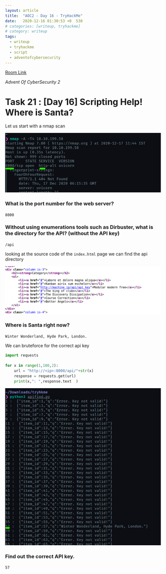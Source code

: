 ```yaml
---
layout: article
title:  "AOC2 - Day 16 - TryHackMe"
date:   2020-12-16 01:30:53 +0  530
# categories: [writeup, tryhackme]
# category: writeup
tags:
  - writeup
  - tryhackme
  - script
  - adventofcybersecurity
---
```


[Room Link](https://tryhackme.com/room/adventofcyber2)

*Advent Of CyberSecurity 2*

# Task 21 : [Day 16] Scripting Help! Where is Santa?

Let us start with a nmap scan

![/assets/images/posts/aoc216/Untitled.png](/assets/images/posts/aoc216/Untitled.png)

### What is the port number for the web server?

`8000`

### Without using enumerations tools such as Dirbuster, what is the directory for the API? (without the API key)

`/api`

looking at the source code of the `index.html` page we can find the api directory

![/assets/images/posts/aoc216/Untitled%201.png](/assets/images/posts/aoc216/Untitled%201.png)

### Where is Santa right now?

`Winter Wonderland, Hyde Park, London.`

We can bruteforce for the correct api key

```python
import requests

for x in range(1,100,2):
	url = "http://<ip>:8000/api/"+str(x)
	response = requests.get(url)
	print(x,": ",response.text	)
```

![/assets/images/posts/aoc216/Untitled%202.png](/assets/images/posts/aoc216/Untitled%202.png)

### Find out the correct API key.

`57`